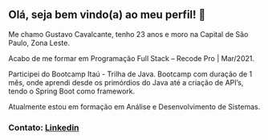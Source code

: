 ##   Olá, seja bem vindo(a) ao meu perfil! 👋

   Me chamo Gustavo Cavalcante, tenho 23 anos e moro na Capital de São Paulo, Zona Leste. 
   
   Acabo de me formar em Programação Full Stack – Recode Pro | Mar/2021.
   
   Participei do Bootcamp Itaú - Trilha de Java. Bootcamp com duração de 1 mês, onde aprendi desde os primórdios do Java até a criação de API’s, tendo o Spring Boot como           framework. 

   Atualmente estou em formação em Análise e Desenvolvimento de Sistemas.
   
   



   
<!--    ![Top Langs](https://github-readme-stats.vercel.app/api/top-langs/?username=gustavocavalcant&layout=compact&theme=tokyonight) -->
   

   ### Contato: [Linkedin](https://www.linkedin.com/in/gustavo-cavalcante-ferreira-2a172b1a0/)
<!--
**GustavoCavalcant/GustavoCavalcant** is a ✨ _special_ ✨ repository because its `README.md` (this file) appears on your GitHub profile.

Here are some ideas to get you started:

- 🔭 I’m currently working on ...
- 🌱 I’m currently learning ...
- 👯 I’m looking to collaborate on ...
- 🤔 I’m looking for help with ...
- 💬 Ask me about ...
- 📫 How to reach me: ...
- 😄 Pronouns: ...
- ⚡ Fun fact: ...
-->

